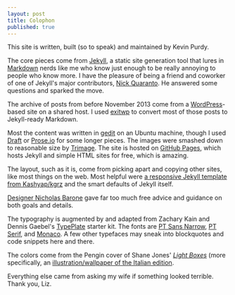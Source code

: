 ```yaml
---
layout: post
title: Colophon
published: true
---
```


This site is written, built (so to speak) and maintained by Kevin Purdy.

The core pieces come from [Jekyll](http://jekyllrb.com), a static site generation tool that lures in [Markdown](http://daringfireball.net/projects/markdown) nerds like me who know just enough to be really annoying to people who know more. I have the pleasure of being a friend and coworker of one of Jekyll's major contributors, [Nick Quaranto](http://quaran.to/). He answered some questions and sparked the move.

The archive of posts from before November 2013 come from a [WordPress](http://wordpress.com)-based site on a shared host. I used [exitwp](https://github.com/thomasf/exitwp) to convert most of those posts to Jekyll-ready Markdown.

Most the content was written in [gedit](http://projects.gnome.org/gedit/) on an Ubuntu machine, though I used [Draft](http://draftin.com) or [Prose.io](http://prose.io) for some longer pieces. The images were smashed down to reasonable size by [Trimage](http://trimage.org/). The site is hosted on [GitHub Pages](http://pages.github.com/), which hosts Jekyll and simple HTML sites for free, which is amazing.

The layout, such as it is, come from picking apart and copying other sites, like most things on the web. Most helpful were [a responsive Jekyll template from Kashyap/kgrz](http://kgrz.io/jekyll/2013/09/13/responsive-jekyll.html) and the smart defaults of Jekyll itself.

[Designer Nicholas Barone](http://nicholasbarone.com) gave far too much free advice and guidance on both goals and details.

The typography is augmented by and adapted from Zachary Kain and Dennis Gaebel's [TypePlate](http://typeplate.com/) starter kit. The fonts are [PT Sans Narrow](https://www.google.com/fonts/specimen/PT+Sans+Narrow), [PT Serif](https://www.google.com/webfonts/specimen/PT+Serif), and [Monaco](https://en.wikipedia.org/wiki/Monaco_(typeface)). A few other typefaces may sneak into blockquotes and code snippets here and there.

The colors come from the Pengin cover of Shane Jones' [_Light Boxes_](http://www.amazon.com/Light-Boxes-Novel-Shane-Jones/dp/0143117785/) (more specifically, an [illustration/wallpaper of the Italian edition](http://aliceavaldi.wordpress.com/2011/05/01/light-boxes-io-sono-febbraio-di-shane-jones/). 

Everything else came from asking my wife if something looked terrible. Thank you, Liz.